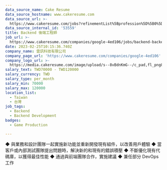 ```yaml
---
data_source_name: Cake Resume
data_source_hostname: www.cakeresume.com
data_source_url: >-
  https://www.cakeresume.com/jobs?refinementList%5Bprofession%5D%5B0%5D=game-production&range%5Bsalary_range%5D%5Bmin%5D=100000
data_source_internal_id: '53559'
title: Backend 後端工程師
job_url: >-
  https://www.cakeresume.com/companies/google-4ed106/jobs/backend-backend-engineer-c08fbf
date: 2023-02-25T10:15:36.740Z
company_name: 雲訊科技有限公司
company_page_url: 'https://www.cakeresume.com/companies/google-4ed106'
company_logo_url: >-
  https://media.cakeresume.com/image/upload/s--8vBdnKmG--/c_pad,fl_png8,h_200,w_200/v1677316346/nrbqxnfira6ujckri5nc.png
salary_text: TWD70000 - TWD120000
salary_currency: TWD
salary_type: per_month
salary_min: 70000
salary_max: 120000
location_list:
  - Taiwan
  - 台灣
job_tags:
  - Backend
  - Backend Development
badges:
  - Game Production

---
```


◆ 與業務和設計團隊一起實施新功能並重新開發現有組件，以改善用戶體驗 ◆ 當客戶或內部測試團隊提出問題時，解決新的和現有的錯誤積壓 ◆ 不斷優化現有代碼庫，以獲得最佳性能 ◆ 通過與前端團隊合作，實施建議 ◆ 兼任部分 DevOps 工作